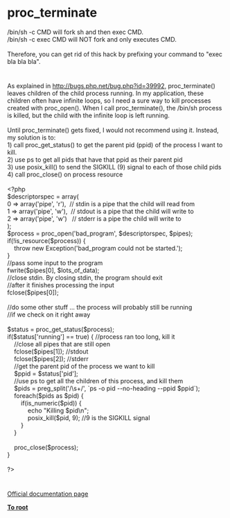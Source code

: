 # proc_terminate




<div class="phpcode"><span class="html">
/bin/sh -c CMD will fork sh and then exec CMD.<br>/bin/sh -c exec CMD will NOT fork and only executes CMD.<br><br>Therefore, you can get rid of this hack by prefixing your command to &quot;exec bla bla bla&quot;.</span>
</div>
  

#


<div class="phpcode"><span class="html">
As explained in <a href="http://bugs.php.net/bug.php?id=39992," rel="nofollow" target="_blank">http://bugs.php.net/bug.php?id=39992,</a> proc_terminate() leaves children of the child process running. In my application, these children often have infinite loops, so I need a sure way to kill processes created with proc_open(). When I call proc_terminate(), the /bin/sh process is killed, but the child with the infinite loop is left running. <br><br>Until proc_terminate() gets fixed, I would not recommend using it. Instead, my solution is to:<br>1) call proc_get_status() to get the parent pid (ppid) of the process I want to kill. <br>2) use ps to get all pids that have that ppid as their parent pid<br>3) use posix_kill() to send the SIGKILL (9) signal to each of those child pids<br>4) call proc_close() on process resource<br><br><span class="default">&lt;?php<br>$descriptorspec </span><span class="keyword">= array(<br></span><span class="default">0 </span><span class="keyword">=&gt; array(</span><span class="string">&apos;pipe&apos;</span><span class="keyword">, </span><span class="string">&apos;r&apos;</span><span class="keyword">),&#xA0; </span><span class="comment">// stdin is a pipe that the child will read from<br></span><span class="default">1 </span><span class="keyword">=&gt; array(</span><span class="string">&apos;pipe&apos;</span><span class="keyword">, </span><span class="string">&apos;w&apos;</span><span class="keyword">),&#xA0; </span><span class="comment">// stdout is a pipe that the child will write to<br></span><span class="default">2 </span><span class="keyword">=&gt; array(</span><span class="string">&apos;pipe&apos;</span><span class="keyword">, </span><span class="string">&apos;w&apos;</span><span class="keyword">)&#xA0;&#xA0; </span><span class="comment">// stderr is a pipe the child will write to<br></span><span class="keyword">);<br></span><span class="default">$process </span><span class="keyword">= </span><span class="default">proc_open</span><span class="keyword">(</span><span class="string">&apos;bad_program&apos;</span><span class="keyword">, </span><span class="default">$descriptorspec</span><span class="keyword">, </span><span class="default">$pipes</span><span class="keyword">);<br>if(!</span><span class="default">is_resource</span><span class="keyword">(</span><span class="default">$process</span><span class="keyword">)) {<br>&#xA0; &#xA0; throw new </span><span class="default">Exception</span><span class="keyword">(</span><span class="string">&apos;bad_program could not be started.&apos;</span><span class="keyword">);<br>}<br></span><span class="comment">//pass some input to the program<br></span><span class="default">fwrite</span><span class="keyword">(</span><span class="default">$pipes</span><span class="keyword">[</span><span class="default">0</span><span class="keyword">], </span><span class="default">$lots_of_data</span><span class="keyword">);<br></span><span class="comment">//close stdin. By closing stdin, the program should exit<br>//after it finishes processing the input<br></span><span class="default">fclose</span><span class="keyword">(</span><span class="default">$pipes</span><span class="keyword">[</span><span class="default">0</span><span class="keyword">]);<br><br></span><span class="comment">//do some other stuff ... the process will probably still be running<br>//if we check on it right away<br><br></span><span class="default">$status </span><span class="keyword">= </span><span class="default">proc_get_status</span><span class="keyword">(</span><span class="default">$process</span><span class="keyword">);<br>if(</span><span class="default">$status</span><span class="keyword">[</span><span class="string">&apos;running&apos;</span><span class="keyword">] == </span><span class="default">true</span><span class="keyword">) { </span><span class="comment">//process ran too long, kill it<br>&#xA0; &#xA0; //close all pipes that are still open<br>&#xA0; &#xA0; </span><span class="default">fclose</span><span class="keyword">(</span><span class="default">$pipes</span><span class="keyword">[</span><span class="default">1</span><span class="keyword">]); </span><span class="comment">//stdout<br>&#xA0; &#xA0; </span><span class="default">fclose</span><span class="keyword">(</span><span class="default">$pipes</span><span class="keyword">[</span><span class="default">2</span><span class="keyword">]); </span><span class="comment">//stderr<br>&#xA0; &#xA0; //get the parent pid of the process we want to kill<br>&#xA0; &#xA0; </span><span class="default">$ppid </span><span class="keyword">= </span><span class="default">$status</span><span class="keyword">[</span><span class="string">&apos;pid&apos;</span><span class="keyword">];<br>&#xA0; &#xA0; </span><span class="comment">//use ps to get all the children of this process, and kill them<br>&#xA0; &#xA0; </span><span class="default">$pids </span><span class="keyword">= </span><span class="default">preg_split</span><span class="keyword">(</span><span class="string">&apos;/\s+/&apos;</span><span class="keyword">, `</span><span class="string">ps -o pid --no-heading --ppid </span><span class="default">$ppid</span><span class="keyword">`);<br>&#xA0; &#xA0; foreach(</span><span class="default">$pids </span><span class="keyword">as </span><span class="default">$pid</span><span class="keyword">) {<br>&#xA0; &#xA0; &#xA0; &#xA0; if(</span><span class="default">is_numeric</span><span class="keyword">(</span><span class="default">$pid</span><span class="keyword">)) {<br>&#xA0; &#xA0; &#xA0; &#xA0; &#xA0; &#xA0; echo </span><span class="string">&quot;Killing </span><span class="default">$pid</span><span class="string">\n&quot;</span><span class="keyword">;<br>&#xA0; &#xA0; &#xA0; &#xA0; &#xA0; &#xA0; </span><span class="default">posix_kill</span><span class="keyword">(</span><span class="default">$pid</span><span class="keyword">, </span><span class="default">9</span><span class="keyword">); </span><span class="comment">//9 is the SIGKILL signal<br>&#xA0; &#xA0; &#xA0; &#xA0; </span><span class="keyword">}<br>&#xA0; &#xA0; }<br>&#xA0; &#xA0; &#xA0; &#xA0; <br>&#xA0; &#xA0; </span><span class="default">proc_close</span><span class="keyword">(</span><span class="default">$process</span><span class="keyword">);<br>}<br><br></span><span class="default">?&gt;</span>
</span>
</div>
  

#

[Official documentation page](https://www.php.net/manual/en/function.proc-terminate.php)

**[To root](/README.md)**